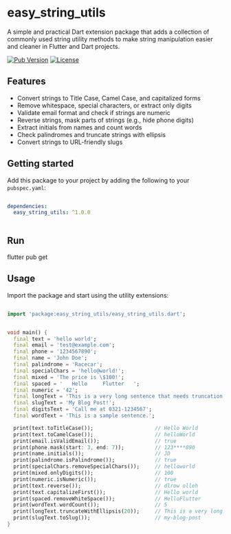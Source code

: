 # easy_string_utils

A simple and practical Dart extension package that adds a collection of commonly used string utility methods to make string manipulation easier and cleaner in Flutter and Dart projects.

[![Pub Version](https://img.shields.io/pub/v/easy_string_utils.svg)](https://pub.dev/packages/easy_string_utils)
[![License](https://img.shields.io/badge/license-MIT-blue.svg)](LICENSE)

## Features

- Convert strings to Title Case, Camel Case, and capitalized forms
- Remove whitespace, special characters, or extract only digits
- Validate email format and check if strings are numeric
- Reverse strings, mask parts of strings (e.g., hide phone digits)
- Extract initials from names and count words
- Check palindromes and truncate strings with ellipsis
- Convert strings to URL-friendly slugs

## Getting started

Add this package to your project by adding the following to your `pubspec.yaml`:


```yaml

dependencies:
  easy_string_utils: ^1.0.0
  
```

## Run

flutter pub get

## Usage

Import the package and start using the utility extensions:

```dart

import 'package:easy_string_utils/easy_string_utils.dart';


void main() {
  final text = 'hello world';
  final email = 'test@example.com';
  final phone = '1234567890';
  final name = 'John Doe';
  final palindrome = 'Racecar';
  final specialChars = 'hello@world!';
  final mixed = 'The price is \$100!';
  final spaced = '   Hello     Flutter   ';
  final numeric = '42';
  final longText = 'This is a very long sentence that needs truncation.';
  final slugText = 'My Blog Post!';
  final digitsText = 'Call me at 0321-1234567';
  final wordText = 'This is a sample sentence.';

  print(text.toTitleCase());                    // Hello World
  print(text.toCamelCase());                    // helloWorld
  print(email.isValidEmail());                  // true
  print(phone.mask(start: 3, end: 7));          // 123****890
  print(name.initials());                       // JD
  print(palindrome.isPalindrome());             // true
  print(specialChars.removeSpecialChars());     // helloworld
  print(mixed.onlyDigits());                    // 100
  print(numeric.isNumeric());                   // true
  print(text.reverse());                        // dlrow olleh
  print(text.capitalizeFirst());                // Hello world
  print(spaced.removeWhiteSpace());             // HelloFlutter
  print(wordText.wordCount());                  // 5
  print(longText.truncateWithEllipsis(20));     // This is a very long...
  print(slugText.toSlug());                     // my-blog-post
}

```
